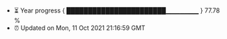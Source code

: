 - ⏳ Year progress { ███████████████████████▁▁▁▁▁▁▁ } 77.78 %
- ⏰ Updated on Mon, 11 Oct 2021 21:16:59 GMT

